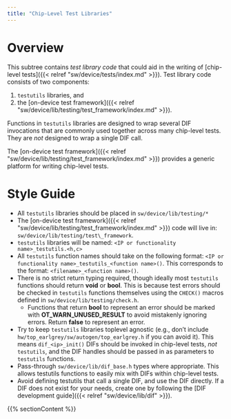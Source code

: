 ```yaml
---
title: "Chip-Level Test Libraries"
---
```


# Overview

This subtree contains _test library code_ that could aid in the writing of [chip-level tests]({{< relref "sw/device/tests/index.md" >}}).
Test library code consists of two components:
1. `testutils` libraries, and
2. the [on-device test framework]({{< relref "sw/device/lib/testing/test_framework/index.md" >}}).

Functions in `testutils` libraries are designed to wrap several DIF invocations that are commonly used together across many chip-level tests.
They are _not_ designed to wrap a single DIF call.

The [on-device test framework]({{< relref "sw/device/lib/testing/test_framework/index.md" >}}) provides a generic platform for writing chip-level tests.

# Style Guide

- All `testutils` libraries should be placed in `sw/device/lib/testing/*`
- The [on-device test framework]({{< relref "sw/device/lib/testing/test_framework/index.md" >}})
code will live in: `sw/device/lib/testing/test\_framework`.
- `testutils` libraries will be named: `<IP or functionality name>_testutils.<h,c>`
- All `testutils` function names should take on the following format: `<IP or functionality name>_testutils_<function name>()`.
  This corresponds to the format: `<filename>_<function name>()`.
- There is no strict return typing required, though ideally most `testutils` functions should return **void** or **bool**.
  This is because test errors should be checked in `testutils` functions themselves using the `CHECK()` macros defined in `sw/device/lib/testing/check.h`.
  - Functions that return **bool** to represent an error should be marked with **OT_WARN_UNUSED_RESULT** to avoid mistakenly ignoring errors.
    Return **false** to represent an error.
- Try to keep `testutils` libraries toplevel agnostic (e.g., don’t include `hw/top_earlgrey/sw/autogen/top_earlgrey.h` if you can avoid it).
  This means `dif_<ip>_init()` DIFs should be invoked in chip-level tests, *not* `testutils`, and the DIF handles should be passed in as parameters to `testutils` functions.
- Pass-through `sw/device/lib/dif_base.h` types where appropriate.
  This allows testutils functions to easily mix with DIFs within chip-level tests.
- Avoid defining testutils that call a single DIF, and use the DIF directly.
  If a DIF does not exist for your needs, create one by following the [DIF development guide]({{< relref "sw/device/lib/dif" >}}).

{{% sectionContent %}}
